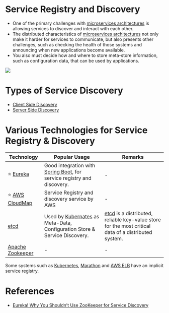 # Service Registry and Discovery
- One of the primary challenges with [microservices architectures](../Readme.md) is allowing services to discover and interact with each other. 
- The distributed characteristics of [microservices architectures](../Readme.md) not only make it harder for services to communicate, but also presents other challenges, such as checking the health of those systems and announcing when new applications become available. 
- You also must decide how and where to store meta-store information, such as configuration data, that can be used by applications.

![](https://microservices.io/i/servicediscovery/client-side-discovery.jpg)

# Types of Service Discovery
- [Client Side Discovery](https://microservices.io/patterns/client-side-discovery.html)
- [Server Side Discovery](https://microservices.io/patterns/server-side-discovery.html)

# Various Technologies for Service Registry & Discovery

| Technology                                                                                      | Popular Usage                                                                                                                                         | Remarks                                                                                                                 |
|-------------------------------------------------------------------------------------------------|-------------------------------------------------------------------------------------------------------------------------------------------------------|-------------------------------------------------------------------------------------------------------------------------|
| :star: [Eureka](Eureka.md)                                                                      | Good integration with [Spring Boot](../../../5_ProgrammingLanguages/2_Java/SpringBootAndMicroServices/README.md), for service registry and discovery. | -                                                                                                                       |                                                                                                                       |
| :star: [AWS CloudMap](../../../2_AWSComponents/1_NetworkingAndContentDelivery/2_ApplicationNetworking/AWSCloudMap.md)   | Service Registry and discovery service by AWS                                                                                                         | -                                                                                                                       |
| [etcd](../../7_ClusterCoordinationService/etcd.md)                                                    | Used by [Kubernates](../../6_ContainerOrchestrationServices/Kubernates.md) as Meta-Data, Configuration Store & Service Discovery.                    | [etcd](https://etcd.io/) is a distributed, reliable key-value store for the most critical data of a distributed system. |
| [Apache Zookeeper](../../7_ClusterCoordinationService/ApacheZookeeper.md)                             | -                                                                                                                                                     | -                                                                                                                       |

Some systems such as [Kubernetes](../../6_ContainerOrchestrationServices/Kubernates.md), [Marathon](../../6_ContainerOrchestrationServices/ApacheMarathon&Mesos.md) and [AWS ELB](../../../2_AWSComponents/1_NetworkingAndContentDelivery/2_ApplicationNetworking/ElasticLoadBalancer/Readme.md) have an implicit service registry.

# References
- [Eureka! Why You Shouldn’t Use ZooKeeper for Service Discovery](https://medium.com/knerd/eureka-why-you-shouldnt-use-zookeeper-for-service-discovery-4932c5c7e764)